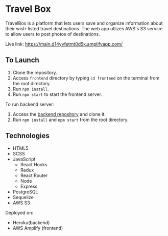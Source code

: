 # Travel Box

TravelBox is a platform that lets users save and organize information about their wish-listed travel destinations.
The web app utlizes AWS's S3 service to allow users to post photos of destinations.

Live link: 
https://main.d14yvfetmt0d5k.amplifyapp.com/

## To Launch

1. Clone the repository.
2. Access `frontend` directory by typing `cd frontend` on the terminal from the root directory.
3. Run `npm install`.
4. Run `npm start` to start the frontend server.

To run backend server:
1. Access the [backend repository](https://github.com/smilelk4/TravelBox_backend/) and clone it.
2. Run `npm install` and `npm start` from the root directory.

## Technologies

* HTML5
* SCSS
* JavaScript
  * React Hooks
  * Redux
  * React Router
  * Node
  * Express
* PostgreSQL
* Sequelize
* AWS S3

Deployed on:
* Heroku(backend)
* AWS Amplify (frontend)
